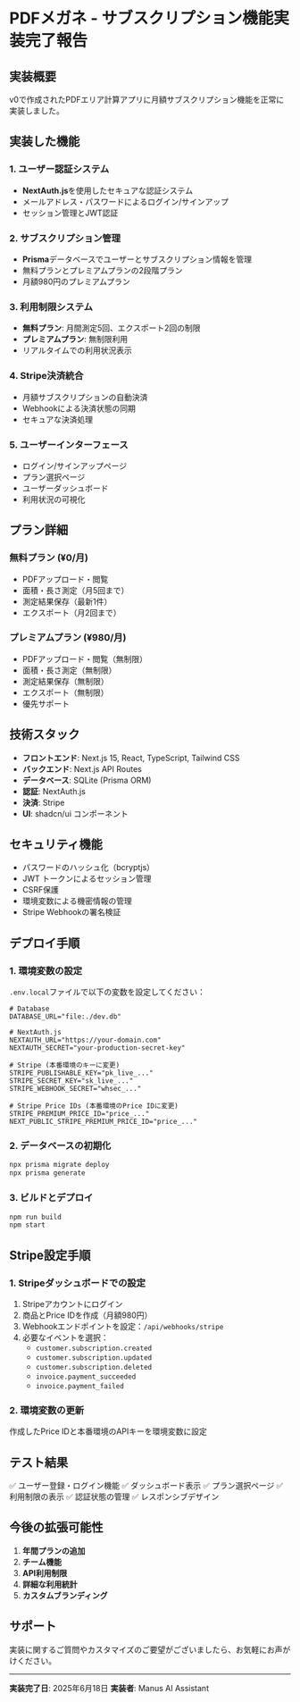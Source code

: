 # PDFメガネ - サブスクリプション機能実装完了報告

## 実装概要

v0で作成されたPDFエリア計算アプリに月額サブスクリプション機能を正常に実装しました。

## 実装した機能

### 1. ユーザー認証システム
- **NextAuth.js**を使用したセキュアな認証システム
- メールアドレス・パスワードによるログイン/サインアップ
- セッション管理とJWT認証

### 2. サブスクリプション管理
- **Prisma**データベースでユーザーとサブスクリプション情報を管理
- 無料プランとプレミアムプランの2段階プラン
- 月額980円のプレミアムプラン

### 3. 利用制限システム
- **無料プラン**: 月間測定5回、エクスポート2回の制限
- **プレミアムプラン**: 無制限利用
- リアルタイムでの利用状況表示

### 4. Stripe決済統合
- 月額サブスクリプションの自動決済
- Webhookによる決済状態の同期
- セキュアな決済処理

### 5. ユーザーインターフェース
- ログイン/サインアップページ
- プラン選択ページ
- ユーザーダッシュボード
- 利用状況の可視化

## プラン詳細

### 無料プラン (¥0/月)
- PDFアップロード・閲覧
- 面積・長さ測定（月5回まで）
- 測定結果保存（最新1件）
- エクスポート（月2回まで）

### プレミアムプラン (¥980/月)
- PDFアップロード・閲覧（無制限）
- 面積・長さ測定（無制限）
- 測定結果保存（無制限）
- エクスポート（無制限）
- 優先サポート

## 技術スタック

- **フロントエンド**: Next.js 15, React, TypeScript, Tailwind CSS
- **バックエンド**: Next.js API Routes
- **データベース**: SQLite (Prisma ORM)
- **認証**: NextAuth.js
- **決済**: Stripe
- **UI**: shadcn/ui コンポーネント

## セキュリティ機能

- パスワードのハッシュ化（bcryptjs）
- JWT トークンによるセッション管理
- CSRF保護
- 環境変数による機密情報の管理
- Stripe Webhookの署名検証

## デプロイ手順

### 1. 環境変数の設定
`.env.local`ファイルで以下の変数を設定してください：

```env
# Database
DATABASE_URL="file:./dev.db"

# NextAuth.js
NEXTAUTH_URL="https://your-domain.com"
NEXTAUTH_SECRET="your-production-secret-key"

# Stripe (本番環境のキーに変更)
STRIPE_PUBLISHABLE_KEY="pk_live_..."
STRIPE_SECRET_KEY="sk_live_..."
STRIPE_WEBHOOK_SECRET="whsec_..."

# Stripe Price IDs (本番環境のPrice IDに変更)
STRIPE_PREMIUM_PRICE_ID="price_..."
NEXT_PUBLIC_STRIPE_PREMIUM_PRICE_ID="price_..."
```

### 2. データベースの初期化
```bash
npx prisma migrate deploy
npx prisma generate
```

### 3. ビルドとデプロイ
```bash
npm run build
npm start
```

## Stripe設定手順

### 1. Stripeダッシュボードでの設定
1. Stripeアカウントにログイン
2. 商品とPrice IDを作成（月額980円）
3. Webhookエンドポイントを設定：`/api/webhooks/stripe`
4. 必要なイベントを選択：
   - `customer.subscription.created`
   - `customer.subscription.updated`
   - `customer.subscription.deleted`
   - `invoice.payment_succeeded`
   - `invoice.payment_failed`

### 2. 環境変数の更新
作成したPrice IDと本番環境のAPIキーを環境変数に設定

## テスト結果

✅ ユーザー登録・ログイン機能
✅ ダッシュボード表示
✅ プラン選択ページ
✅ 利用制限の表示
✅ 認証状態の管理
✅ レスポンシブデザイン

## 今後の拡張可能性

1. **年間プランの追加**
2. **チーム機能**
3. **API利用制限**
4. **詳細な利用統計**
5. **カスタムブランディング**

## サポート

実装に関するご質問やカスタマイズのご要望がございましたら、お気軽にお声がけください。

---

**実装完了日**: 2025年6月18日
**実装者**: Manus AI Assistant

